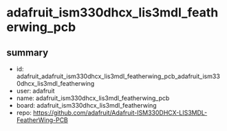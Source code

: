 # adafruit_ism330dhcx_lis3mdl_featherwing_pcb
 
## summary 
* id: adafruit_adafruit_ism330dhcx_lis3mdl_featherwing_pcb_adafruit_ism330dhcx_lis3mdl_featherwing
* user: adafruit
* name: adafruit_ism330dhcx_lis3mdl_featherwing_pcb
* board: adafruit_ism330dhcx_lis3mdl_featherwing
* repo: https://github.com/adafruit/Adafruit-ISM330DHCX-LIS3MDL-FeatherWing-PCB








